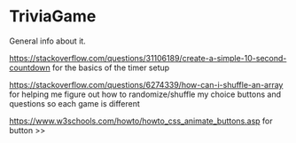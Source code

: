 # TriviaGame

General info about it.

https://stackoverflow.com/questions/31106189/create-a-simple-10-second-countdown for the basics of the timer setup

https://stackoverflow.com/questions/6274339/how-can-i-shuffle-an-array for helping me figure out how to randomize/shuffle my choice buttons and questions so each game is different

https://www.w3schools.com/howto/howto_css_animate_buttons.asp for button >>